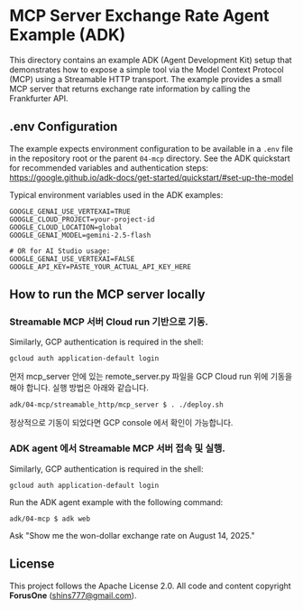 # MCP Server Exchange Rate Agent Example (ADK)

This directory contains an example ADK (Agent Development Kit) setup that demonstrates how to expose a simple tool via the Model Context Protocol (MCP) using a Streamable HTTP transport. The example provides a small MCP server that returns exchange rate information by calling the Frankfurter API.

## .env Configuration

The example expects environment configuration to be available in a `.env` file in the repository root or the parent `04-mcp` directory. See the ADK quickstart for recommended variables and authentication steps:
https://google.github.io/adk-docs/get-started/quickstart/#set-up-the-model

Typical environment variables used in the ADK examples:
```
GOOGLE_GENAI_USE_VERTEXAI=TRUE
GOOGLE_CLOUD_PROJECT=your-project-id
GOOGLE_CLOUD_LOCATION=global
GOOGLE_GENAI_MODEL=gemini-2.5-flash

# OR for AI Studio usage:
GOOGLE_GENAI_USE_VERTEXAI=FALSE
GOOGLE_API_KEY=PASTE_YOUR_ACTUAL_API_KEY_HERE
```

## How to run the MCP server locally

### Streamable MCP 서버 Cloud run 기반으로 기동.

Similarly, GCP authentication is required in the shell:
```
gcloud auth application-default login
```

먼저 mcp_server 안에 있는 remote_server.py 파일을 GCP Cloud run 위에 기동을 해야 합니다.
실행 방법은 아래와 같습니다.

```
adk/04-mcp/streamable_http/mcp_server $ . ./deploy.sh
```

정상적으로 기동이 되었다면 GCP console 에서 확인이 가능합니다. 

### ADK agent 에서 Streamable MCP 서버 접속 및 실행.

Similarly, GCP authentication is required in the shell:
```
gcloud auth application-default login
```

Run the ADK agent example with the following command:
```
adk/04-mcp $ adk web
```

Ask "Show me the won-dollar exchange rate on August 14, 2025."

## License

This project follows the Apache License 2.0. All code and content copyright **ForusOne** (shins777@gmail.com).
